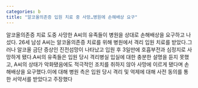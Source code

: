```yaml
---
categories: b
title: "알코올의존증 입원 치료 중 사망…병원에 손해배상 요구"
---
```

알코올의존증 치료 도중 사망한 A씨의 유족들이 병원을 상대로 손해배상을 요구하고 나섰다. 26세 남성 A씨는 알코올의존증 치료를 위해 병원에서 격리 입원 치료를 받았다.그러나 알코올 금단 증상인 진전섬망이 나타났고 입원 후 3일만에 호흡부전과 심정지로 사망하게 됐다.A씨의 유족들은 입원 당시 격리병실 입실에 대한 충분한 설명을 듣지 못했고, A씨의 상태가 악화됐음에도 적극적인 조치를 취하지 않아 사망에 이르게 됐다며 손해배상을 요구했다.이에 대해 병원 측은 입원 당시 격리 및 억제에 대해 사전 동의를 통한 서약서를 받았다고 주장했다